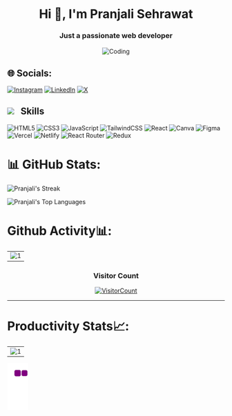 <h1 align="center">Hi 👋, I'm Pranjali Sehrawat</h1>
<h3 align="center">Just a passionate web developer</h3>
<div align="center">
<img align="center" alt="Coding" width="400" src="https://user-images.githubusercontent.com/74038190/221352975-94759904-aa4c-4032-a8ab-b546efb9c478.gif">
</div>

## 🌐 Socials:
[![Instagram](https://img.shields.io/badge/Instagram-%23E4405F.svg?logo=Instagram&logoColor=white)](https://www.instagram.com/pranjali_1570/?igsh=eTdwOGtkam5wazlr#) [![LinkedIn](https://img.shields.io/badge/LinkedIn-%230077B5.svg?logo=linkedin&logoColor=white)](https://www.linkedin.com/in/pranjali-sehrawat-b90557328/) [![X](https://img.shields.io/badge/X-black.svg?logo=X&logoColor=white)](https://x.com/Pranjali1570)

## <img src = "https://github-production-user-asset-6210df.s3.amazonaws.com/73993775/285126925-0b3a8bfe-ddfb-4c7f-93db-3517b0b6fe69.gif" width = 36px>&nbsp;&nbsp; Skills
![HTML5](https://img.shields.io/badge/html5-%23E34F26.svg?style=for-the-badge&logo=html5&logoColor=white) 
![CSS3](https://img.shields.io/badge/css3-%231572B6.svg?style=for-the-badge&logo=css3&logoColor=white) 
![JavaScript](https://img.shields.io/badge/javascript-%23323330.svg?style=for-the-badge&logo=javascript&logoColor=%23F7DF1E) 
![TailwindCSS](https://img.shields.io/badge/tailwindcss-%2338B2AC.svg?style=for-the-badge&logo=tailwind-css&logoColor=white) 
![React](https://img.shields.io/badge/React-%2320232a.svg?style=for-the-badge&logo=react&logoColor=%2361DAFB)
![Canva](https://img.shields.io/badge/Canva-%2300C4CC.svg?style=for-the-badge&logo=Canva&logoColor=white) 
![Figma](https://img.shields.io/badge/figma-%23F24E1E.svg?style=for-the-badge&logo=figma&logoColor=white)
![Vercel](https://img.shields.io/badge/Vercel-%23000000.svg?style=for-the-badge&logo=vercel&logoColor=white)
![Netlify](https://img.shields.io/badge/Netlify-%2300C7B7.svg?style=for-the-badge&logo=netlify&logoColor=white)
![React Router](https://img.shields.io/badge/React_Router-CA4245?style=for-the-badge&logo=react-router&logoColor=white)
![Redux](https://img.shields.io/badge/redux-%23593d88.svg?style=for-the-badge&logo=redux&logoColor=white)


# 📊 GitHub Stats:
![Pranjali's Streak](https://github-readme-streak-stats.herokuapp.com/?user=PranjaliSehrawat15&theme=vision-friendly-dark&hide_border=true)

![Pranjali's Top Languages](https://github-readme-stats.vercel.app/api/top-langs/?username=PranjaliSehrawat15&theme=vision-friendly-dark&show_icons=true&hide_border=true&layout=compact)



 # Github Activity📊:
 
 <table>
   <tr>
     <td><img src="https://github-readme-stats.vercel.app/api?username=PranjaliSehrawat15&theme=radical&show_icons=true"  display=block width=100% height=auto  alt="1" ></td>
<!--      <td><img src="https://github-readme-stats.vercel.app/api/top-langs/?username=jiyagupta-cs&theme=radical&layout=compact&hide=Jupyter%20Notebook"  display=block width=100% height=auto  alt="2" ></td> -->
    </tr> 
<!--     <tr>
       <td><img src="https://github-readme-streak-stats.herokuapp.com/?user=jiyagupta-cs&theme=tokyonight"  display=block width=100% height=auto alt="3" >          </td>
   </tr> -->
 </table>

  <h3 align="center">Visitor Count</h3>
 <a align="center" href="https://profile-counter.glitch.me/{PranjaliSehrawat15}/count.svg">
   
   ![VisitorCount](https://profile-counter.glitch.me/{PranjaliSehrawat15}/count.svg)  
   
 </a>
 
 <hr>


 # Productivity Stats📈:
 <table>
   <tr>
     <td><img src="https://github-profile-summary-cards.vercel.app/api/cards/profile-details?username=PranjaliSehrawat15&theme=monokai"  display=block width=100% height=auto  alt="1" ></td>
    </tr> 
    <tr>
   </td>
   </tr>
 </table>

 ![Snake animation](https://github.com/PranjaliSehrawat15/PranjaliSehrawat15/blob/output/github-contribution-grid-snake.gif)
